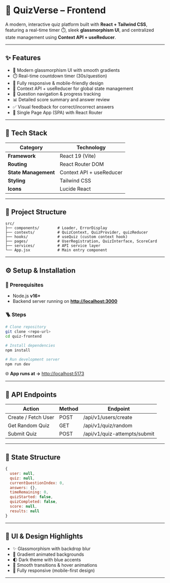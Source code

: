 # 🧠 QuizVerse – Frontend

A modern, interactive quiz platform built with **React + Tailwind CSS**, featuring a real-time timer ⏱️, sleek **glassmorphism UI**, and centralized state management using **Context API + useReducer**.

---

## ✨ Features

* 🎨 Modern glassmorphism UI with smooth gradients
* ⏱️ Real-time countdown timer (30s/question)
* 📱 Fully responsive & mobile-friendly design
* 🔄 Context API + useReducer for global state management
* 🎯 Question navigation & progress tracking
* 📊 Detailed score summary and answer review
* ✅ Visual feedback for correct/incorrect answers
* 🚀 Single Page App (SPA) with React Router

---

## 🧩 Tech Stack

| Category             | Technology               |
| -------------------- | ------------------------ |
| **Framework**        | React 19 (Vite)          |
| **Routing**          | React Router DOM         |
| **State Management** | Context API + useReducer |
| **Styling**          | Tailwind CSS             |
| **Icons**            | Lucide React             |

---

## 📁 Project Structure

```
src/
├── components/        # Loader, ErrorDisplay
├── contexts/          # QuizContext, QuizProvider, quizReducer
├── hooks/             # useQuiz (custom context hook)
├── pages/             # UserRegistration, QuizInterface, ScoreCard
├── services/          # API service layer
└── App.jsx            # Main entry component
```

---

## ⚙️ Setup & Installation

### 🧱 Prerequisites

* Node.js **v16+**
* Backend server running on **[http://localhost:3000](http://localhost:3000)**

### 🪜 Steps

```bash
# Clone repository
git clone <repo-url>
cd quiz-frontend

# Install dependencies
npm install

# Run development server
npm run dev
```

🌐 **App runs at →** [http://localhost:5173](http://localhost:5173)

---

## 🔗 API Endpoints

| Action              | Method | Endpoint                     |
| ------------------- | ------ | ---------------------------- |
| Create / Fetch User | POST   | /api/v1/users/create         |
| Get Random Quiz     | GET    | /api/v1/quiz/random          |
| Submit Quiz         | POST   | /api/v1/quiz-attempts/submit |

---

## 🧠 State Structure

```js
{
  user: null,
  quiz: null,
  currentQuestionIndex: 0,
  answers: {},
  timeRemaining: 0,
  quizStarted: false,
  quizCompleted: false,
  score: null,
  results: null
}
```

---

## 🎨 UI & Design Highlights

* ✨ Glassmorphism with backdrop blur
* 🌈 Gradient animated backgrounds
* 🌓 Dark theme with blue accents
* 💫 Smooth transitions & hover animations
* 📱 Fully responsive (mobile-first design)

---

